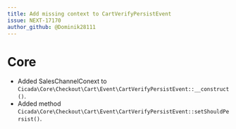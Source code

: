 ```yaml
---
title: Add missing context to CartVerifyPersistEvent
issue: NEXT-17170
author_github: @Dominik28111
---
```

# Core
* Added SalesChannelConext to `Cicada\Core\Checkout\Cart\Event\CartVerifyPersistEvent::__construct()`.
* Added method `Cicada\Core\Checkout\Cart\Event\CartVerifyPersistEvent::setShouldPersist()`.
